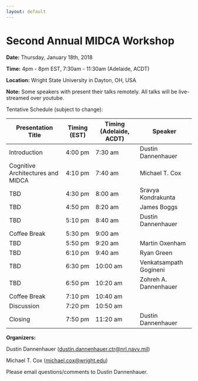 ```yaml
---
layout: default
---
```


# Second Annual MIDCA Workshop

**Date:** Thursday, January 18th, 2018

**Time:** 4pm - 8pm EST, 7:30am - 11:30am (Adelaide, ACDT)

**Location:** Wright State University in Dayton, OH, USA

**Note:** Some speakers with present their talks remotely. All talks will be live-streamed over youtube.

Tentative Schedule (subject to change):

| Presentation Title                | Timing (EST) | Timing (Adelaide, ACDT) | Speaker |
| ------------------                | ------------ | ----------------------- | ------- |
| Introduction                      | 4:00 pm      | 7:30 am                 | Dustin Dannenhauer |
| Cognitive Architectures and MIDCA | 4:10 pm      | 7:40 am                 | Michael T. Cox |
| TBD                               | 4:30 pm      | 8:00 am                 | Sravya Kondrakunta |
| TBD                               | 4:50 pm      | 8:20 am                 | James Boggs |
| TBD                               | 5:10 pm      | 8:40 am                 | Dustin Dannenhauer |
| Coffee Break                      | 5:30 pm      | 9:00 am                 |                    |
| TBD                               | 5:50 pm      | 9:20 am                 | Martin Oxenham |
| TBD                               | 6:10 pm      | 9:40 am                 | Ryan Green |
| TBD                               | 6:30 pm      | 10:00 am                | Venkatsampath Gogineni |
| TBD                               | 6:50 pm      | 10:20 am                | Zohreh A. Dannenhauer |
| Coffee Break                      | 7:10 pm      | 10:40 am                |  |
| Discussion                        | 7:20 pm      | 10:50 am                |  |
| Closing                           | 7:50 pm      | 11:20 am                | Dustin Dannenhauer |


**Organizers:**

Dustin Dannenhauer (dustin.dannenhauer.ctr@nrl.navy.mil)

Michael T. Cox (michael.cox@wright.edu)


Please email questions/comments to Dustin Dannenhauer.
